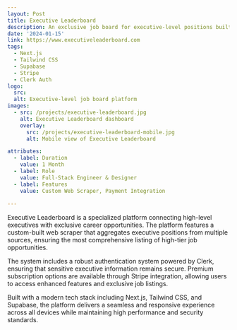 ```yaml
---
layout: Post
title: Executive Leaderboard
description: An exclusive job board for executive-level positions built for a California-based client, featuring custom web scraping, secure authentication, and premium subscription options.
date: '2024-01-15'
link: https://www.executiveleaderboard.com
tags:
  - Next.js
  - Tailwind CSS
  - Supabase
  - Stripe
  - Clerk Auth
logo:
  src: 
  alt: Executive-level job board platform
images:
  - src: /projects/executive-leaderboard.jpg
    alt: Executive Leaderboard dashboard
    overlay:
      src: /projects/executive-leaderboard-mobile.jpg
      alt: Mobile view of Executive Leaderboard

attributes:
  - label: Duration
    value: 1 Month
  - label: Role
    value: Full-Stack Engineer & Designer
  - label: Features
    value: Custom Web Scraper, Payment Integration
 
---
```


Executive Leaderboard is a specialized platform connecting high-level executives with exclusive career opportunities. The platform features a custom-built web scraper that aggregates executive positions from multiple sources, ensuring the most comprehensive listing of high-tier job opportunities.

The system includes a robust authentication system powered by Clerk, ensuring that sensitive executive information remains secure. Premium subscription options are available through Stripe integration, allowing users to access enhanced features and exclusive job listings.

Built with a modern tech stack including Next.js, Tailwind CSS, and Supabase, the platform delivers a seamless and responsive experience across all devices while maintaining high performance and security standards. 